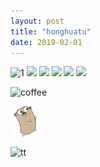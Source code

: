 ```yaml
---
layout: post
title: "honghuatu"
date: 2019-02-01
---
```


![1](https://github.com/congcongjoy/ModelSpace/blob/master/%E6%A3%AE%E8%90%9D%E8%B4%A2%E5%9B%A2/ALPHA/ALPHA-001/honghuatu.net%281%29.jpg)
![](https://github.com/congcongjoy/ModelSpace/blob/master/%E6%A3%AE%E8%90%9D%E8%B4%A2%E5%9B%A2/ALPHA/ALPHA-001/honghuatu.net%282%29.jpg)
![](https://github.com/congcongjoy/ModelSpace/blob/master/%E6%A3%AE%E8%90%9D%E8%B4%A2%E5%9B%A2/ALPHA/ALPHA-001/honghuatu.net%283%29.jpg)
![](https://github.com/congcongjoy/ModelSpace/blob/master/%E6%A3%AE%E8%90%9D%E8%B4%A2%E5%9B%A2/ALPHA/ALPHA-001/honghuatu.net%284%29.jpg)
![](https://github.com/congcongjoy/ModelSpace/blob/master/%E6%A3%AE%E8%90%9D%E8%B4%A2%E5%9B%A2/ALPHA/ALPHA-001/honghuatu.net%285%29.jpg)
![](https://github.com/congcongjoy/ModelSpace/blob/master/%E6%A3%AE%E8%90%9D%E8%B4%A2%E5%9B%A2/ALPHA/ALPHA-001/honghuatu.net%286%29.jpg)

<img src="https://github.com/congcongjoy/ModelSpace/blob/master/%E6%A3%AE%E8%90%9D%E8%B4%A2%E5%9B%A2/ALPHA/ALPHA-001/honghuatu.net%285%29.jpg" alt="coffee">

![pp](gopher.png)

![tt](https://t2.wnacg.download/data/t/0689/37/15479719733474.jpg)
